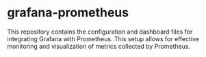 # grafana-prometheus
This repository contains the configuration and dashboard files for integrating Grafana with Prometheus. This setup allows for effective monitoring and visualization of metrics collected by Prometheus.

